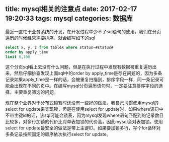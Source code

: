 title: mysql相关的注意点
date: 2017-02-17 19:20:33
tags: mysql
categories: 数据库
---

最近一直忙于业务系统的开发，在开发过程中少不了sql语句的使用，我们在分页遍历的时候经常需要排序，就会编写如下的sql
```sql
select x, y, z from tableX where status=#status#
order by apply_time
limit 0,100
```
这个分页sql看上去没有什么问题，但是在执行过程中发现有数据被重复遍历出来，然后仔细排查发现上面sql中的order by apply_time是存在问题的，因为多条记录如果apply_time是一样的话，会被重复扫描到，排序字段一样，同一条记录可能会出现在不同的页中。在编写mysql分页遍历语句时，一定要注意排序字段的选择，主要重复筛选的问题。

现在整个业界对于分布式锁暂时还没有一些好的做法，我自己习惯使用mysql的select for update来实现锁，但是在使用select for update时，如果where语句中不带主键id的话，该sql可能会锁表，因为mysql发现where语句匹配到的记录数目比较多，对多行加锁的代价比对单表加锁的代价高，因此mysql会对表加锁。使用select for update最安全的做法是带上主键ID。如果要加锁多行，写个for循环对多条记录按照固定的顺序依次执行select for update。

